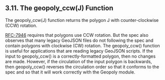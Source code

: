 ## 3\.11\. The geopoly\_ccw(J) Function


The geopoly\_ccw(J) function returns the polygon J with counter\-clockwise (CCW) rotation.




[RFC\-7946](https://tools.ietf.org/html/rfc7946) requires that polygons use CCW rotation.
But the spec also observes that many legacy GeoJSON files do not following the spec and
contain polygons with clockwise (CW) rotation. The geopoly\_ccw() function is useful for
applications that are reading legacy GeoJSON scripts. If the input to geopoly\_ccw() is
a correctly\-formatted polygon, then no changes are made. However, if the circulation of
the input polygon is backwards, then geopoly\_ccw() reverses the circulation order so that
it conforms to the spec and so that it will work correctly with the Geopoly module.





